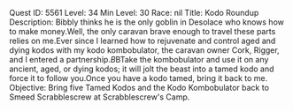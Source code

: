 Quest ID: 5561
Level: 34
Min Level: 30
Race: nil
Title: Kodo Roundup
Description: Bibbly thinks he is the only goblin in Desolace who knows how to make money.Well, the only caravan brave enough to travel these parts relies on me.Ever since I learned how to rejuvenate and control aged and dying kodos with my kodo kombobulator, the caravan owner Cork, Rigger, and I entered a partnership.$B$BTake the kombobulator and use it on any ancient, aged, or dying kodos; it will jolt the beast into a tamed kodo and force it to follow you.Once you have a kodo tamed, bring it back to me.
Objective: Bring five Tamed Kodos and the Kodo Kombobulator back to Smeed Scrabblescrew at Scrabblescrew's Camp.
